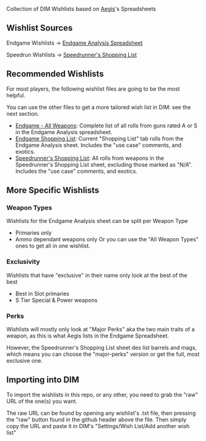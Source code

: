 Collection of DIM Wishlists based on [Aegis](https://linktr.ee/TheAegisRelic)'s Spreadsheets

## Wishlist Sources
Endgame Wishlists -> [Endgame Analysis Spreadsheet](https://docs.google.com/spreadsheets/d/1JM-0SlxVDAi-C6rGVlLxa-J1WGewEeL8Qvq4htWZHhY/)

Speedrun Wishlists -> [Speedrunner's Shopping List](https://docs.google.com/spreadsheets/d/1is4sNUesy--7Zm6SCCWEP9PAXomxaSj5xlJGCsSj_qs/)

## Recommended Wishlists
For most players, the following wishlist files are going to be the most helpful.

You can use the other files to get a more tailored wish list in DIM: see the next section.
- [Endgame - All Weapons](https://raw.githubusercontent.com/Ciceron14/dim-extra-wishlists/main/Aegis%20Spreadsheets%20Wishlists/Aegis%20Endgame/All%20Weapon%20Types/dim_aegis_major-perks.txt): Complete list of all rolls from guns rated A or S in the Endgame Analysis spreadsheet.
- [Endgame Shopping List](https://raw.githubusercontent.com/Ciceron14/dim-extra-wishlists/main/Aegis%20Spreadsheets%20Wishlists/Aegis%20Endgame/dim_aegis-shopping_major-perks.txt): Current "Shopping List" tab rolls from the Endgame Analysis sheet. Includes the "use case" comments, and exotics.
- [Speedrunner's Shopping List](https://raw.githubusercontent.com/Ciceron14/dim-extra-wishlists/main/Aegis%20Spreadsheets%20Wishlists/Aegis%20Speedrunning/dim_aegis-speedrun.txt): All rolls from weapons in the Speedrunner's Shopping List sheet, excluding those marked as "N/A". Includes the "use case" comments, and exotics.

## More Specific Wishlists
### Weapon Types
Wishlists for the Endgame Analysis sheet can be split per Weapon Type
- Primaries only
- Ammo dependant weapons only
Or you can use the "All Weapon Types" ones to get all in one wishlist.
### Exclusivity
Wishlists that have "exclusive" in their name only look at the best of the best
- Best in Slot primaries
- S Tier Special & Power weapons
### Perks
Wishlists will mostly only look at "Major Perks" aka the two main traits of a weapon, as this is what Aegis lists in the Endgame Spreadsheet.

However, the Speedrunner's Shopping List sheet des list barrels and mags, which means you can choose the "major-perks" version or get the full, most exclusive one.

## Importing into DIM
To import the wishlists in this repo, or any other, you need to grab the "raw" URL of the one(s) you want.

The raw URL can be found by opening any wishlist's .txt file, then pressing the "raw" button found in the github header above the file. Then simply copy the URL and paste it in DIM's "Settings/Wish List/Add another wish list"

